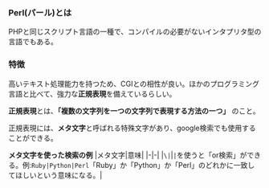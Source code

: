 ### Perl(パール)とは

PHPと同じスクリプト言語の一種で、コンパイルの必要がないインタプリタ型の言語でもある。

### 特徴

高いテキスト処理能力を持つため、CGIとの相性が良い。ほかのプログラミング言語と比べて、強力な**正規表現**を備えているらしい。

**正規表現**とは、**「複数の文字列を一つの文字列で表現する方法の一つ」** のこと。

正規表現には、**メタ文字**と呼ばれる特殊文字があり、google検索でも使用することができる。

**メタ文字を使った検索の例**
|メタ文字|意味|
|-|-|
|`\|`|`|`を使うと「or検索」ができる。例:`Ruby|Python|Perl`「Ruby」か「Python」か「Perl」のどれかに一致してほしいという意味になる。|

